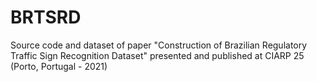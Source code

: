# BRTSRD
Source code and dataset of paper "Construction of Brazilian Regulatory Traffic  Sign Recognition Dataset" presented and published at CIARP 25 (Porto, Portugal - 2021)
